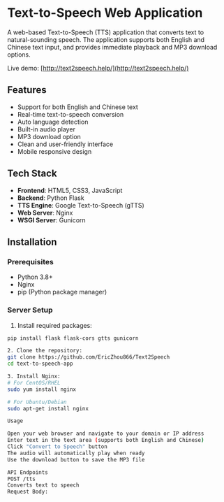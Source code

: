 # Text-to-Speech Web Application

A web-based Text-to-Speech (TTS) application that converts text to natural-sounding speech. The application supports both English and Chinese text input, and provides immediate playback and MP3 download options.

Live demo: [http://text2speech.help/](http://text2speech.help/)

## Features

- Support for both English and Chinese text
- Real-time text-to-speech conversion
- Auto language detection
- Built-in audio player
- MP3 download option
- Clean and user-friendly interface
- Mobile responsive design

## Tech Stack

- **Frontend**: HTML5, CSS3, JavaScript
- **Backend**: Python Flask
- **TTS Engine**: Google Text-to-Speech (gTTS)
- **Web Server**: Nginx
- **WSGI Server**: Gunicorn

## Installation

### Prerequisites

- Python 3.8+
- Nginx
- pip (Python package manager)

### Server Setup

1. Install required packages:
```bash
pip install flask flask-cors gtts gunicorn

2. Clone the repository:
git clone https://github.com/EricZhou866/Text2Speech
cd text-to-speech-app

3. Install Nginx:
# For CentOS/RHEL
sudo yum install nginx

# For Ubuntu/Debian
sudo apt-get install nginx

Usage

Open your web browser and navigate to your domain or IP address
Enter text in the text area (supports both English and Chinese)
Click "Convert to Speech" button
The audio will automatically play when ready
Use the download button to save the MP3 file

API Endpoints
POST /tts
Converts text to speech
Request Body:
